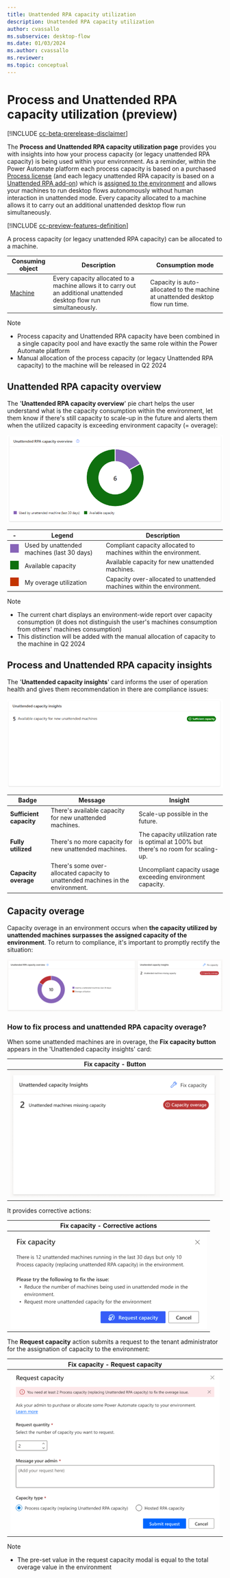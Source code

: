 ```yaml
---
title: Unattended RPA capacity utilization 
description: Unattended RPA capacity utilization 
author: cvassallo
ms.subservice: desktop-flow
ms.date: 01/03/2024
ms.author: cvassallo
ms.reviewer: 
ms.topic: conceptual
---
```


# Process and Unattended RPA capacity utilization (preview)

[!INCLUDE [cc-beta-prerelease-disclaimer](actions-reference/includes/cc-beta-prerelease-disclaimer.md)]

The **Process and Unattended RPA capacity utilization page** provides you with insights into how your process capacity (or legacy unattended RPA capacity) is being used within your environment. As a reminder, within the Power Automate platform each process capacity is based on a purchased [Process license](/power-platform/admin/power-automate-licensing/types) (and each legacy unattended RPA capacity is based on a [Unattended RPA add-on](/power-platform/admin/power-automate-licensing/add-ons#unattended-rpa-add-on)) which is [assigned to the environment](/power-platform/admin/capacity-add-on#allocate-or-change-capacity-in-an-environment) and allows your machines to run desktop flows autonomously without human interaction in unattended mode. Every capacity allocated to a machine allows it to carry out an additional unattended desktop flow run simultaneously.

[!INCLUDE [cc-preview-features-definition](../includes/cc-preview-features-definition.md)]

A process capacity (or legacy unattended RPA capacity) can be allocated to a machine.

|Consuming object|Description|Consumption mode|
|----|--------------------|----|
|[Machine](manage-machines.md)|Every capacity allocated to a machine allows it to carry out an additional unattended desktop flow run simultaneously.|Capacity is auto-allocated to the machine at unattended desktop flow run time.|

> [!NOTE]
>
> - Process capacity and Unattended RPA capacity have been combined in a single capacity pool and have exactly the same role within the Power Automate platform
> - Manual allocation of the process capacity (or legacy Unattended RPA capacity) to the machine will be released in Q2 2024

## Unattended RPA capacity overview

The '**Unattended RPA capacity overview**' pie chart helps the user understand what is the capacity consumption within the environment, let them know if there's still capacity to scale-up in the future and alerts them when the utilized capacity is exceeding environment capacity (= overage): 

![Process capacity overview](media/capacity-utilization/unattended-capacity-overview.png)

|-|Legend|Description|
|----|--------------------|----|
|![Legend color - Used by unattended machines (last 30 days)](media/capacity-utilization/legend-used-by-unattended-machines.png)|Used by unattended machines (last 30 days)|Compliant capacity allocated to machines within the environment.|
|![Legend color - Available capacity](media/capacity-utilization/legend-available-capacity.png)|Available capacity|Available capacity for new unattended machines.|
|![Legend color - Overage utilization](media/capacity-utilization/legend-my-overage-utilization.png)|My overage utilization|Capacity over-allocated to unattended machines within the environment.|


> [!NOTE]
> 
> - The current chart displays an environment-wide report over capacity consumption (it does not distinguish the user's machines consumption from others' machines consumption)
> - This distinction will be added with the manual allocation of capacity to the machine in Q2 2024

## Process and Unattended RPA capacity insights 

The '**Unattended capacity insights**' card informs the user of operation health and gives them recommendation in there are compliance issues:

![Unattended capacity insight](media/capacity-utilization/unattended-capacity-insight.png)

|Badge|Message|Insight|
|----|--------------------|----|
|**Sufficient capacity**|There's available capacity for new unattended machines.|Scale-up possible in the future.|
|**Fully utilized**|There's no more capacity for new unattended machines.|The capacity utilization rate is optimal at 100% but there's no room for scaling-up.|
|**Capacity overage**|There's some over-allocated capacity to unattended machines in the environment.|Uncompliant capacity usage exceeding environment capacity.|

## Capacity overage

Capacity overage in an environment occurs when **the capacity utilized by unattended machines surpasses the assigned capacity of the environment**. To return to compliance, it's important to promptly rectify the situation:

![Process overage](media/capacity-utilization/overage-unattended.png)

### How to fix process and unattended RPA capacity overage?
When some unattended machines are in overage, the **Fix capacity button** appears in the 'Unattended capacity insights' card: 

|Fix capacity - Button|
|-------|
|![Fix process capacity button](media/capacity-utilization/fix-process-capacity-button.png)|

It provides corrective actions: 

|Fix capacity - Corrective actions|
|-|
|![Process fix capacity actions](media/capacity-utilization/unattended-fix-capacity.png)|

The **Request capacity** action submits a request to the tenant administrator for the assignation of capacity to the environment:

|Fix capacity - Request capacity|
|-|
|![Process request capacity](media/capacity-utilization/unattended-capacity-request.png)|

> [!NOTE]
> 
> - The pre-set value in the request capacity modal is equal to the total overage value in the environment 
